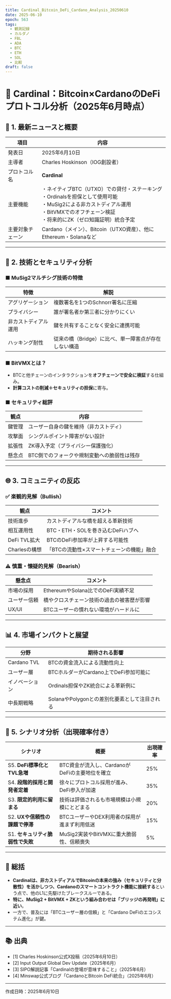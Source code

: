 ```yaml
---
title: Cardinal_Bitcoin_DeFi_Cardano_Analysis_20250610
date: 2025-06-10
epoch: 563
tags:
  - 観測記録
  - カルダノ
  - FBL
  - ADA
  - BTC
  - ETH
  - SOL
  - 比較
draft: false
---
```


# 🧭 Cardinal：Bitcoin×CardanoのDeFiプロトコル分析（2025年6月時点）

## 📰 1. 最新ニュースと概要

| 項目 | 内容 |
|------|------|
| 発表日 | 2025年6月10日 |
| 主導者 | Charles Hoskinson（IOG創設者） |
| プロトコル名 | **Cardinal** |
| 主要機能 | ・ネイティブBTC（UTXO）での貸付・ステーキング<br>・Ordinalsを担保として使用可能<br>・MuSig2による非カストディアル運用<br>・BitVMXでのオフチェーン検証<br>・将来的にZK（ゼロ知識証明）統合予定 |
| 主要対象チェーン | Cardano（メイン）、Bitcoin（UTXO資産）、他にEthereum・Solanaなど |

---

## 🔧 2. 技術とセキュリティ分析

### ■ MuSig2マルチシグ技術の特徴

| 特徴 | 解説 |
|------|------|
| アグリゲーション | 複数署名を1つのSchnorr署名に圧縮 |
| プライバシー | 誰が署名者か第三者に分かりにくい |
| 非カストディアル運用 | 鍵を共有することなく安全に連携可能 |
| ハッキング耐性 | 従来の橋（Bridge）に比べ、単一障害点が存在しない構造 |

### ■ BitVMXとは？

- BTCと他チェーンのインタラクションを**オフチェーンで安全に検証**する仕組み。
- **計算コストの削減＋セキュリティの担保**に寄与。

### ■ セキュリティ総評

| 観点 | 内容 |
|------|------|
| 鍵管理 | ユーザー自身の鍵を維持（非カストディ） |
| 攻撃面 | シングルポイント障害がない設計 |
| 拡張性 | ZK導入予定（プライバシー保護強化） |
| 懸念点 | BTC側でのフォークや規制変動への脆弱性は残存 |

---

## 🌐 3. コミュニティの反応

### ✅ 楽観的見解（Bullish）

| 観点 | コメント |
|------|----------|
| 技術進歩 | カストディアルな橋を超える革新技術 |
| 相互運用性 | BTC・ETH・SOLを巻き込むDeFiハブへ |
| DeFi TVL拡大 | BTCのDeFi参加率が上昇する可能性 |
| Charlesの構想 | 「BTCの流動性×スマートチェーンの機能」融合 |

### ⚠️ 慎重・懐疑的見解（Bearish）

| 懸念点 | コメント |
|--------|----------|
| 市場の採用 | EthereumやSolana比でのDeFi実績不足 |
| ユーザー信頼 | 橋やクロスチェーン技術の過去の被害歴が影響 |
| UX/UI | BTCユーザーの慣れない環境がハードルに |

---

## 📊 4. 市場インパクトと展望

| 分野 | 期待される影響 |
|------|----------------|
| Cardano TVL | BTCの資金流入による流動性向上 |
| ユーザー層 | BTCホルダーがCardano上でDeFi参加可能に |
| イノベーション | Ordinals担保やZK統合による革新例に |
| 中長期戦略 | SolanaやPolygonとの差別化要素として注目される |

---

## 🔮 5. シナリオ分析（出現確率付き）

| シナリオ | 概要 | 出現確率 |
|----------|------|-----------|
| S5. **DeFi標準化とTVL急増** | BTC資金が流入し、CardanoがDeFiの主要地位を確立 | 25% |
| S4. **段階的採用と開発者定着** | 徐々にプロトコル採用が進み、DeFi参入が加速 | 35% |
| S3. **限定的利用に留まる** | 技術は評価されるも市場規模は小規模にとどまる | 20% |
| S2. **UXや信頼性の課題で停滞** | BTCユーザーやDEX利用者の採用が進まず利用低迷 | 15% |
| S1. **セキュリティ脆弱性で失敗** | MuSig2実装やBitVMXに重大脆弱性、信頼喪失 | 5% |

---

## 🧩 総括

- **Cardinalは、非カストディアルでBitcoinの本来の強み（セキュリティと分散性）を活かしつつ、Cardanoのスマートコントラクト機能に接続する**という点で、他のL1に先駆けたブレークスルーである。
- **特に、MuSig2 + BitVMX + ZKという組み合わせは「ブリッジの再発明」に近い**。
- 一方で、普及には「BTCユーザー層の信頼」と「Cardano DeFiのエコシステム進化」が鍵。

---

## 📚 出典

- [1] Charles Hoskinson公式X投稿（2025年6月10日）
- [2] Input Output Global Dev Update（2025年6月）
- [3] SIPO解説記事「Cardinalの登場が意味すること」（2025年6月）
- [4] Minswap公式ブログ「CardanoとBitcoin DeFi統合」（2025年6月）

---

作成日時：2025年6月10日
